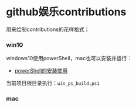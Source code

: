 # github娱乐contributions
用来绘制contributions的花样格式；


### win10
windows10使用powerShell，mac也可以安装并运行：
- [powerShell的安装使用](https://docs.microsoft.com/en-us/powershell/scripting/install/installing-powershell?view=powershell-6)

当前项目根目录执行：`win_ps_build.ps1`


### mac


